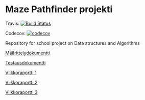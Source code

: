 # Maze Pathfinder projekti
Travis: [![Build Status](https://travis-ci.com/johyry/maze-pathfinder.svg?branch=master)](https://travis-ci.com/johyry/maze-pathfinder)

Codecov: [![codecov](https://codecov.io/gh/johyry/maze-pathfinder/branch/master/graph/badge.svg)](https://codecov.io/gh/johyry/maze-pathfinder)

Repository for school project on Data structures and Algorithms

[Määrittelydokumentti](/Dokumentaatio/Maarittelydokumentti.md)

[Testausdokumentti](/Dokumentaatio/Testausdokumentti.md)

[Viikkoraportti 1](/Dokumentaatio/Viikkoraportti1.md)

[Viikkoraportti 2](/Dokumentaatio/Viikkoraportti2.md)

[Viikkoraportti 3](/Dokumentaatio/Viikkoraportti3.md)
